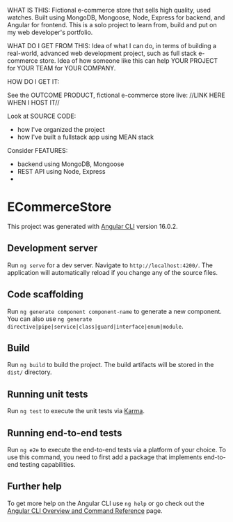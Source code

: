 WHAT IS THIS:
Fictional e-commerce store that sells high quality, used watches.
Built using MongoDB, Mongoose, Node, Express for backend, and Angular for frontend.
This is a solo project to learn from, build and put on my web developer's portfolio.

WHAT DO I GET FROM THIS:
Idea of what I can do, in terms of building a real-world, advanced web development project, such as full stack e-commerce store.
Idea of how someone like this can help YOUR PROJECT for YOUR TEAM for YOUR COMPANY.

HOW DO I GET IT:

See the OUTCOME PRODUCT, fictional e-commerce store live: //LINK HERE WHEN I HOST IT//

Look at SOURCE CODE:

- how I've organized the project
- how I've built a fullstack app using MEAN stack

Consider FEATURES:

- backend using MongoDB, Mongoose
- REST API using Node, Express
-

# ECommerceStore

This project was generated with [Angular CLI](https://github.com/angular/angular-cli) version 16.0.2.

## Development server

Run `ng serve` for a dev server. Navigate to `http://localhost:4200/`. The application will automatically reload if you change any of the source files.

## Code scaffolding

Run `ng generate component component-name` to generate a new component. You can also use `ng generate directive|pipe|service|class|guard|interface|enum|module`.

## Build

Run `ng build` to build the project. The build artifacts will be stored in the `dist/` directory.

## Running unit tests

Run `ng test` to execute the unit tests via [Karma](https://karma-runner.github.io).

## Running end-to-end tests

Run `ng e2e` to execute the end-to-end tests via a platform of your choice. To use this command, you need to first add a package that implements end-to-end testing capabilities.

## Further help

To get more help on the Angular CLI use `ng help` or go check out the [Angular CLI Overview and Command Reference](https://angular.io/cli) page.

